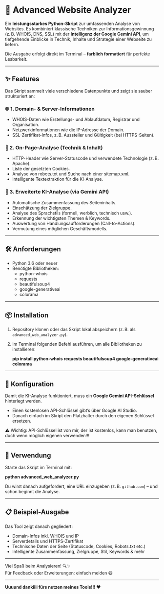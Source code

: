 # 🧠 Advanced Website Analyzer

Ein **leistungsstarkes Python-Skript** zur umfassenden Analyse von Websites. Es kombiniert klassische Techniken zur Informationsgewinnung (z. B. WHOIS, DNS, SSL) mit der **Intelligenz der Google Gemini API**, um tiefgehende Einblicke in Technik, Inhalte und Strategie einer Webseite zu liefern.

Die Ausgabe erfolgt direkt im Terminal – **farblich formatiert** für perfekte Lesbarkeit.

---

## ✨ Features

Das Skript sammelt viele verschiedene Datenpunkte und zeigt sie sauber strukturiert an:

### 🌐 1. Domain- & Server-Informationen
- WHOIS-Daten wie Erstellungs- und Ablaufdatum, Registrar und Organisation.
- Netzwerkinformationen wie die IP-Adresse der Domain.
- SSL-Zertifikat-Infos, z. B. Aussteller und Gültigkeit (bei HTTPS-Seiten).

### 🧩 2. On-Page-Analyse (Technik & Inhalt)
- HTTP-Header wie Server-Statuscode und verwendete Technologie (z. B. Apache).
- Liste der gesetzten Cookies.
- Analyse von robots.txt und Suche nach einer sitemap.xml.
- Intelligente Textextraktion für die KI-Analyse.

### 🤖 3. Erweiterte KI-Analyse (via Gemini API)
- Automatische Zusammenfassung des Seiteninhalts.
- Einschätzung der Zielgruppe.
- Analyse des Sprachstils (formell, werblich, technisch usw.).
- Erkennung der wichtigsten Themen & Keywords.
- Auswertung von Handlungsaufforderungen (Call-to-Actions).
- Vermutung eines möglichen Geschäftsmodells.

---

## 🛠️ Anforderungen

- Python 3.6 oder neuer  
- Benötigte Bibliotheken:
  - python-whois  
  - requests  
  - beautifulsoup4  
  - google-generativeai  
  - colorama  

---

## 📦 Installation

1. Repository klonen oder das Skript lokal abspeichern (z. B. als `advanced_web_analyzer.py`).

2. Im Terminal folgenden Befehl ausführen, um alle Bibliotheken zu installieren:

   **pip install python-whois requests beautifulsoup4 google-generativeai colorama**

---

## 🔧 Konfiguration

Damit die KI-Analyse funktioniert, muss ein **Google Gemini API-Schlüssel** hinterlegt werden.

- Einen kostenlosen API-Schlüssel gibt’s über Google AI Studio.  
- Danach einfach im Skript den Platzhalter durch den eigenen Schlüssel ersetzen.

⚠️ Wichtig: API-Schlüssel ist von mir, der ist kostenlos, kann man benutzen, doch wenn möglich eigenen verwenden!!!

---

## 🚀 Verwendung

Starte das Skript im Terminal mit:

**python advanced_web_analyzer.py**

Du wirst danach aufgefordert, eine URL einzugeben (z. B. `github.com`) – und schon beginnt die Analyse.

---

## 📋 Beispiel-Ausgabe

Das Tool zeigt danach gegliedert:

- Domain-Infos inkl. WHOIS und IP
- Serverdetails und HTTPS-Zertifikat
- Technische Daten der Seite (Statuscode, Cookies, Robots.txt etc.)
- Intelligente Zusammenfassung, Zielgruppe, Stil, Keywords & mehr

---

Viel Spaß beim Analysieren! 🔍✨  
Für Feedback oder Erweiterungen: einfach melden 😄

---
**Uuuund dankiiii fürs nutzen meines Tools!!! ❤** 
